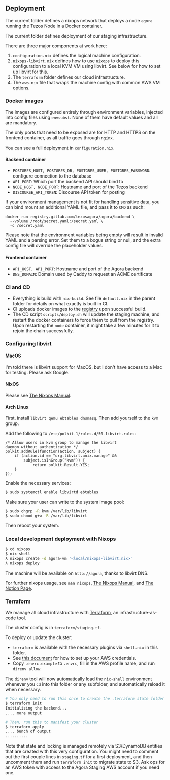 ## Deployment

The current folder defines a nixops network that deploys a node `agora` running
the Tezos Node in a Docker container.

The current folder defines deployment of our staging infrastructure.

There are three major components at work here:

1. `configuration.nix` defines the logical machine configuration.
2. `nixops-libvirt.nix` defines how to use `nixops` to deploy this configuration
   to a local KVM VM using libvirt. See below for how to set up libvirt for this.
3. The `terraform` folder defines our cloud infrastructure.
4. The `aws.nix` file that wraps the machine config with common AWS VM options.

### Docker images

The images are configured entirely through environment variables, injected into
config files using `envsubst`. None of them have default values and all are
mandatory.

The only ports that need to be exposed are for HTTP and HTTPS on the frontend
container, as all traffic goes through `nginx`.

You can see a full deployment in `configuration.nix`.

#### Backend container

* `POSTGRES_HOST, POSTGRES_DB, POSTGRES_USER, POSTGRES_PASSWORD`: configure
  connection to the database
* `API_PORT`: Which port the backend API should bind to
* `NODE_HOST, NODE_PORT`: Hostname and port of the Tezos backend
* `DISCOURSE_API_TOKEN`: Discourse API token for posting

If your environment management is not fit for handling sensitive data, you can
bind mount an additional YAML file, and pass it to `CMD` as such:

```
docker run registry.gitlab.com/tezosagora/agora/backend \
  --volume /root/secret.yaml:/secret.yaml \
  -c /secret.yaml
```

Please note that the environment variables being empty will result in invalid
YAML and a parsing error. Set them to a bogus string or null, and the extra
config file will override the placeholder values.

#### Frontend container

* `API_HOST, API_PORT`: Hostname and port of the Agora backend
* `DNS_DOMAIN`: Domain used by Caddy to request an ACME certificate

### CI and CD

* Everything is build with `nix-build`. See file `default.nix` in the parent
  folder for details on what exactly is built in CI.
* CI uploads docker images to the
  [registry](https://gitlab.com/tezosagora/agora/container_registry) upon
  successful build.
* The CD script `scripts/deploy.sh` will update the staging machine, and restart
  the docker containers to force them to pull from the registry. Upon restarting
  the `node` container, it might take a few minutes for it to rejoin the chain
  successfully.

### Configuring libvirt

#### MacOS
I'm told there is libvirt support for MacOS, but I don't have access to a Mac
for testing. Please ask Google.

#### NixOS
Please see [The Nixops
Manual](https://nixos.org/nixops/manual/#idm140737322394336).

#### Arch Linux

First, install `libvirt qemu ebtables dnsmasq`. Then add yourself to the `kvm`
group.

Add the following to `/etc/polkit-1/rules.d/50-libvirt.rules`:
```
/* Allow users in kvm group to manage the libvirt
daemon without authentication */
polkit.addRule(function(action, subject) {
    if (action.id == "org.libvirt.unix.manage" &&
        subject.isInGroup("kvm")) {
            return polkit.Result.YES;
    }
});
```

Enable the necessary services:
```
$ sudo systemctl enable libvirtd ebtables
```

Make sure your user can write to the system image pool:
```sh
$ sudo chgrp -R kvm /var/lib/libvirt
$ sudo chmod g+w -R /var/lib/libvirt
```

Then reboot your system.

### Local development deployment with Nixops

```sh
$ cd nixops
$ nix-shell
λ nixops create -d agora-vm '<local/nixops-libvirt.nix>'
λ nixops deploy
```

The machine will be available on `http://agora`, thanks to libvirt DNS.

For further nixops usage, see `man nixops`, [The Nixops
Manual](https://nixos.org/nixops/manual/), and [The Notion
Page](https://www.notion.so/serokell/Nix-for-Dummies-64c929a69788435fa7e2c5ed65fa7604).

### Terraform

We manage all cloud infrastructure with [Terraform](https://www.terraform.io/),
an infrastructure-as-code tool.

The cluster config is in `terraform/staging.tf`.

To deploy or update the cluster:

* `terraform` is available with the necessary plugins via `shell.nix` in this folder.
* See [this document](https://docs.aws.amazon.com/cli/latest/userguide/cli-chap-configure.html) for how to set up your AWS credentials.
* Copy `.envrc.example` to `.envrc`, fill in the AWS profile name, and run `direnv allow`.

The `direnv` tool will now automatically load the `nix-shell` environment
whenever you `cd` into this folder or any subfolder, and automatically reload it
when necessary.

```sh
# You only need to run this once to create the .terraform state folder
$ terraform init
Initializing the backend...
.... more output

# Then, run this to manifest your cluster
$ terraform apply
.... bunch of output
..........
```

Note that state and locking is managed remotely via S3/DynamoDB entities that
are created with this very configuration. You might need to comment out the
first couple lines in `staging.tf` for a first deployment, and then uncomment
them and run `terraform init` to migrate state to S3. Ask ops for an AWS token
with access to the Agora Staging AWS account if you need one.
